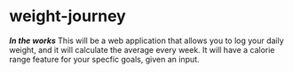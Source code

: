 # weight-journey
***In the works***
This will be a web application that allows you to log your daily weight, and it will calculate the average every week.
It will have a calorie range feature for your specfic goals, given an input. 

